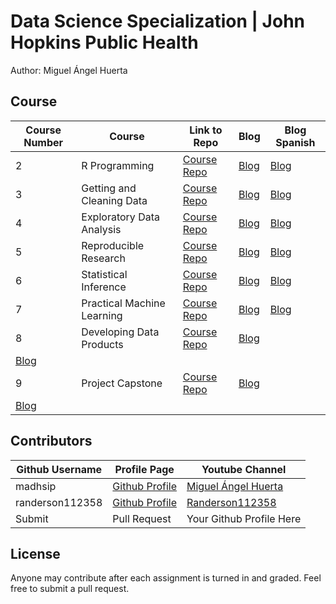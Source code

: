 # Data Science Specialization | John Hopkins Public Health
Author: Miguel Ángel Huerta <br />


## Course 
Course Number | Course | Link to Repo | Blog  | Blog Spanish
--- | --- | --- | --- | ---
2 |  R Programming |  [Course Repo](https://github.com/mahdsip/DataScience/tree/master/RProgramming "R Programming Repo") | [Blog](https://picasa.duckdns.org/eng/R_Programming_Course_Notes.html") | [Blog](https://picasa.duckdns.org/eng/R_Programming_Course_Notes.html)
3 |  Getting and Cleaning Data |  [Course Repo](https://github.com/mahdsip/DataScience/tree/master/Getting%20and%20Cleaning%20Data "Getting and Cleaning Data") | [Blog](https://picasa.duckdns.org/eng/Getting_and_Cleaning_Data_Course_Notes.html) | [Blog](https://picasa.duckdns.org/datascience/Curso_3_Getting_and_Cleaning_Data.html)
4 |  Exploratory Data Analysis |  [Course Repo](https://github.com/mahdsip/DataScience/tree/master/Exploratory%20Analysis "Exploratory Data Analysis Repo") | [Blog](https://picasa.duckdns.org/eng/Exploratory_Data_Analysis_Course_Notes.html) | [Blog](https://picasa.duckdns.org/datascience/Curso_4_Exploratory_Data_Analysis.html)
5 |  Reproducible Research |  [Course Repo](https://github.com/mahdsip/DataScience/tree/master/Reproducible%20Research "Reproducible Research Repo") | [Blog](https://picasa.duckdns.org/eng/Reproducible_Research_Course_Notes.html) | [Blog](https://picasa.duckdns.org/datascience/Curso_5_Reproducible_research.html)
6 |  Statistical Inference |  [Course Repo](https://github.com/mahdsip/DataScience/tree/master/Statistical%20Inference "Statistical Inference Repo") | [Blog](https://picasa.duckdns.org/eng/Statistical_Inference_Course_Notes.html) | [Blog](https://picasa.duckdns.org/eng/datascience/Curso_6_Statistical_Inference.html)
7 |  Practical Machine Learning |  [Course Repo](https://github.com/mahdsip/DataScience/tree/master/Practical%20Machine%20Learning "Practical Machine Learning Repo") | [Blog](https://picasa.duckdns.org/eng/Regression_Models_Course_Notes.html) | [Blog](https://picasa.duckdns.org/eng/datascience/Curso_7_Regression_Models.html)
8 |  Developing Data Products |  [Course Repo](https://github.com/mahdsip/DataScience/tree/master/Developing%20Data%20Products "Developing Data Products Repo") | [Blog]()
 | [Blog]()
9 |  Project Capstone |  [Course Repo](https://github.com/mahdsip/DataScience/tree/master/Project%20Capstone "Project Capstone Repo") | [Blog]()
 | [Blog]()



## Contributors
Github Username | Profile Page | Youtube Channel
--- | --- | ---
madhsip | [Github Profile](https://github.com/mahdsip) | [Miguel Ángel Huerta](https://picasa.duckdns.org/)
randerson112358 | [Github Profile](https://github.com/randerson112358) | [Randerson112358](https://www.youtube.com/channel/UCaV_0qp2NZd319K4_K8Z5SQ)
Submit |  Pull Request | Your Github Profile Here

## License
Anyone may contribute after each assignment is turned in and graded. Feel free to submit a pull request. 
